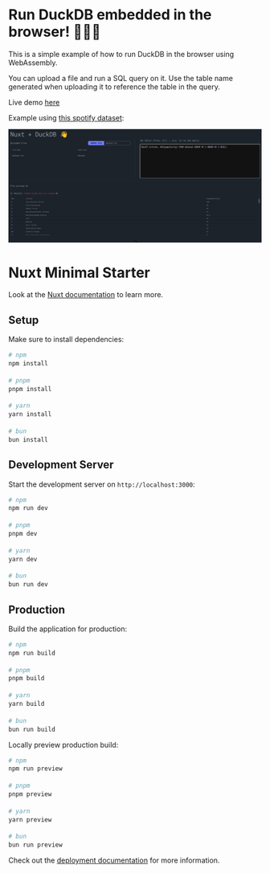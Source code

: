 # Run DuckDB embedded in the browser! 🦆🦆🦆

This is a simple example of how to run DuckDB in the browser using WebAssembly.

You can upload a file and run a SQL query on it. Use the table name generated when uploading it to reference the table in the query.

Live demo [here](https://davidrodriguezpozo.github.io/mydata/)

Example using [this spotify dataset](https://huggingface.co/datasets/maharshipandya/spotify-tracks-dataset/tree/main):

![sample](./images/sample)


# Nuxt Minimal Starter

Look at the [Nuxt documentation](https://nuxt.com/docs/getting-started/introduction) to learn more.

## Setup

Make sure to install dependencies:

```bash
# npm
npm install

# pnpm
pnpm install

# yarn
yarn install

# bun
bun install
```

## Development Server

Start the development server on `http://localhost:3000`:

```bash
# npm
npm run dev

# pnpm
pnpm dev

# yarn
yarn dev

# bun
bun run dev
```

## Production

Build the application for production:

```bash
# npm
npm run build

# pnpm
pnpm build

# yarn
yarn build

# bun
bun run build
```

Locally preview production build:

```bash
# npm
npm run preview

# pnpm
pnpm preview

# yarn
yarn preview

# bun
bun run preview
```

Check out the [deployment documentation](https://nuxt.com/docs/getting-started/deployment) for more information.
